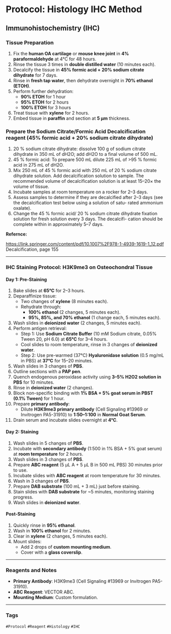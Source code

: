 # Protocol: Histology IHC Method

## Immunohistochemistry (IHC)

### Tissue Preparation
1. Fix the **human OA cartilage** or **mouse knee joint** in **4% paraformaldehyde** at 4°C for 48 hours.  
2. Rinse the tissue 3 times in **double distilled water** (10 minutes each).  
3. Decalcify the tissue in **45% formic acid + 20% sodium citrate dihydrate** for 7 days.  
4. Rinse in **fresh tap water**, then dehydrate overnight in **70% ethanol (ETOH)**.  
5. Perform further dehydration:  
   - **90% ETOH** for 1 hour  
   - **95% ETOH** for 2 hours  
   - **100% ETOH** for 3 hours  
6. Treat tissue with **xylene** for 2 hours.  
7. Embed tissue in **paraffin** and section at **5 μm** thickness.  


### Prepare the Sodium Citrate/Formic Acid Decalcification reagent (45% formic acid + 20% sodium citrate dihydrate)
1. 20 % sodium citrate dihydrate: dissolve 100 g of sodium citrate dihydrate in 350 mL of dH2O; add dH2O to a final volume of 500 mL.
2. 45 % formic acid: To prepare 500 mL dilute 225 mL of >95 % formic acid in 275 mL of dH2O.
3. Mix 250 mL of 45 % formic acid with 250 mL of 20 % sodium citrate dihydrate solution. Add decalcification solution to sample. The recommended volume of decalcification solution is at least 15–20× the volume of tissue.
4. Incubate samples at room temperature on a rocker for 2–3 days.
5. Assess samples to determine if they are decalcified after 2–3 days (see the decalcification test below using a solution of satu- rated ammonium oxalate).
6. Change the 45 % formic acid/ 20 % sodium citrate dihydrate fixation solution for fresh solution every 3 days. The decalcifi- cation should be complete within in approximately 5–7 days.

**Refernce:**

https://link.springer.com/content/pdf/10.1007%2F978-1-4939-1619-1_12.pdf
Decalcification, page 155

---

### IHC Staining Protocol: H3K9me3 on Osteochondral Tissue

#### **Day 1: Pre-Staining**
1. Bake slides at **65°C** for 2–3 hours.  
2. Deparaffinize tissue:  
   - Two changes of **xylene** (8 minutes each).  
   - Rehydrate through:  
     - **100% ethanol** (2 changes, 5 minutes each).  
     - **95%, 85%, and 70% ethanol** (1 change each, 5 minutes each).  
3. Wash slides in **deionized water** (2 changes, 5 minutes each).  
4. Perform antigen retrieval:  
   - Step 1: Use **Sodium Citrate Buffer** (10 mM Sodium citrate, 0.05% Tween 20, pH 6.0) at **65°C** for 3–4 hours.  
   - Cool slides to room temperature, rinse in 3 changes of **deionized water**.  
   - Step 2: Use pre-warmed (37°C) **Hyaluronidase solution** (0.5 mg/mL in PBS) at **37°C** for 15–20 minutes.  
5. Wash slides in 3 changes of **PBS**.  
6. Outline sections with a **PAP pen**.  
7. Quench endogenous peroxidase activity using **3–5% H2O2 solution in PBS** for 10 minutes.  
8. Rinse in **deionized water** (2 changes).  
9. Block non-specific binding with **1% BSA + 5% goat serum in PBST (0.1% Tween)** for 1 hour.  
10. Prepare **primary antibody**:  
    - Dilute **H3K9me3 primary antibody** (Cell Signaling #13969 or Invitrogen PA5-31910) to **1:50–1:100** in **Normal Goat Serum**.  
11. Drain serum and incubate slides overnight at **4°C**.  

#### **Day 2: Staining**
1. Wash slides in 5 changes of **PBS**.  
2. Incubate with **secondary antibody** (1:500 in 1% BSA + 5% goat serum) at **room temperature** for 2 hours.  
3. Wash slides in 3 changes of **PBS**.  
4. Prepare **ABC reagent** (5 μL A + 5 μL B in 500 mL PBS) 30 minutes prior to use.  
5. Incubate slides with **ABC reagent** at room temperature for 30 minutes.  
6. Wash in 3 changes of **PBS**.  
7. Prepare **DAB substrate** (100 mL + 3 mL) just before staining.  
8. Stain slides with **DAB substrate** for ~5 minutes, monitoring staining progress.  
9. Wash slides in **deionized water**.  

#### **Post-Staining**
1. Quickly rinse in **95% ethanol**.  
2. Wash in **100% ethanol** for 2 minutes.  
3. Clear in **xylene** (2 changes, 5 minutes each).  
4. Mount slides:  
   - Add 2 drops of **custom mounting medium**.  
   - Cover with a **glass coverslip**.  

---

### Reagents and Notes
- **Primary Antibody**: H3K9me3 (Cell Signaling #13969 or Invitrogen PA5-31910).  
- **ABC Reagent**: VECTOR ABC.  
- **Mounting Medium**: Custom formulation.  

---

### Tags
`#Protocol` `#Reagent` `#Histology` `#IHC`
